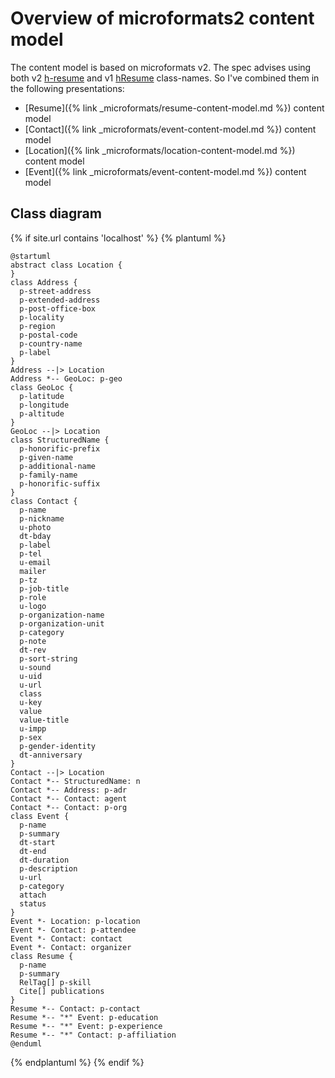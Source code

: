 ---
---
# Overview of microformats2 content model

The content model is based on microformats v2. The spec advises using both v2 [h-resume] and v1 [hResume] class-names. So I've combined them in the following presentations:

- [Resume]({% link _microformats/resume-content-model.md %}) content model
- [Contact]({% link _microformats/event-content-model.md %}) content model
- [Location]({% link _microformats/location-content-model.md %}) content model
- [Event]({% link _microformats/event-content-model.md %}) content model

## Class diagram

{% if site.url contains 'localhost' %}
{% plantuml %}

```plantuml
@startuml
abstract class Location {
}
class Address {
  p-street-address
  p-extended-address
  p-post-office-box
  p-locality
  p-region
  p-postal-code
  p-country-name
  p-label
}
Address --|> Location
Address *-- GeoLoc: p-geo
class GeoLoc {
  p-latitude
  p-longitude
  p-altitude
}
GeoLoc --|> Location
class StructuredName {
  p-honorific-prefix
  p-given-name
  p-additional-name
  p-family-name
  p-honorific-suffix
}
class Contact {
  p-name
  p-nickname
  u-photo
  dt-bday
  p-label
  p-tel
  u-email
  mailer
  p-tz
  p-job-title
  p-role
  u-logo
  p-organization-name
  p-organization-unit
  p-category
  p-note
  dt-rev
  p-sort-string
  u-sound
  u-uid
  u-url
  class
  u-key
  value
  value-title
  u-impp
  p-sex
  p-gender-identity
  dt-anniversary
}
Contact --|> Location
Contact *-- StructuredName: n
Contact *-- Address: p-adr
Contact *-- Contact: agent
Contact *-- Contact: p-org
class Event {
  p-name
  p-summary
  dt-start
  dt-end
  dt-duration
  p-description
  u-url
  p-category
  attach
  status
}
Event *- Location: p-location
Event *- Contact: p-attendee
Event *- Contact: contact
Event *- Contact: organizer
class Resume {
  p-name
  p-summary
  RelTag[] p-skill
  Cite[] publications
}
Resume *-- Contact: p-contact
Resume *-- "*" Event: p-education
Resume *-- "*" Event: p-experience
Resume *-- "*" Contact: p-affiliation
@enduml
```
{% endplantuml %}
{% endif %}

[h-resume]: http://microformats.org/wiki/h-resume "h-resume v2 microformat"
[hResume]: http://microformats.org/wiki/hResume "hResume v1 microformat"
